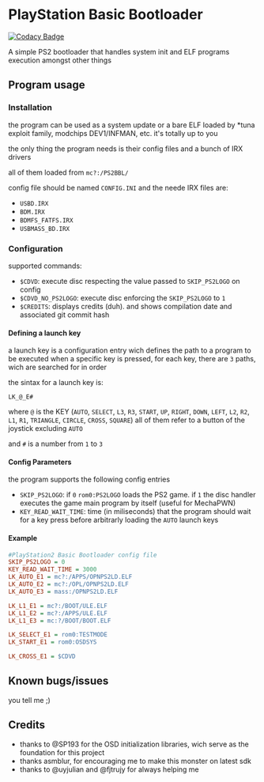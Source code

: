 # PlayStation Basic Bootloader

[![Codacy Badge](https://app.codacy.com/project/badge/Grade/4ea4628e3d444807bf5df8430a327c5b)](https://www.codacy.com/gh/israpps/PlayStation2-Basic-BootLoader/dashboard?utm_source=github.com&amp;utm_medium=referral&amp;utm_content=israpps/PlayStation2-Basic-BootLoader&amp;utm_campaign=Badge_Grade)

A simple PS2 bootloader that handles system init and ELF programs execution amongst other things

## Program usage

### Installation

the program can be used as a system update or a bare ELF loaded by *tuna exploit family, modchips DEV1/INFMAN, etc.
it's totally up to you

the only thing the program needs is their config files and a bunch of IRX drivers

all of them loaded from `mc?:/PS2BBL/` 

config file should be named `CONFIG.INI` and the neede IRX files are:

- `USBD.IRX`
- `BDM.IRX`
- `BDMFS_FATFS.IRX`
- `USBMASS_BD.IRX`

### Configuration

supported commands:
- `$CDVD`: execute disc respecting the value passed to `SKIP_PS2LOGO` on config
- `$CDVD_NO_PS2LOGO`: execute disc enforcing the `SKIP_PS2LOGO` to `1`
- `$CREDITS`: displays credits (duh). and shows compilation date and associated git commit hash

#### Defining a launch key
a launch key is a configuration entry wich defines the path to a program to be executed when a specific key is pressed, for each key, there are `3` paths, wich are searched for in order

the sintax for a launch key is:
```
LK_@_E#
```

where `@` is the KEY (`AUTO`, `SELECT`, `L3`, `R3`, `START`, `UP`, `RIGHT`, `DOWN`, `LEFT`, `L2`, `R2`, `L1`, `R1`, `TRIANGLE`, `CIRCLE`, `CROSS`, `SQUARE`) all of them refer to a button of the joystick excluding `AUTO`

and `#` is a number from `1` to `3`

#### Config Parameters
the program supports the following config entries

- `SKIP_PS2LOGO`: if `0` `rom0:PS2LOGO` loads the PS2 game. if `1` the disc handler executes the game main program by itself (useful for MechaPWN)
- `KEY_READ_WAIT_TIME`: time (in miliseconds) that the program should wait for a key press before arbitrarly loading the `AUTO` launch keys

#### Example

```ini
#PlayStation2 Basic Bootloader config file
SKIP_PS2LOGO = 0
KEY_READ_WAIT_TIME = 3000
LK_AUTO_E1 = mc?:/APPS/OPNPS2LD.ELF
LK_AUTO_E2 = mc?:/OPL/OPNPS2LD.ELF
LK_AUTO_E3 = mass:/OPNPS2LD.ELF

LK_L1_E1 = mc?:/BOOT/ULE.ELF
LK_L1_E2 = mc?:/APPS/ULE.ELF
LK_L1_E3 = mc:?/BOOT/BOOT.ELF

LK_SELECT_E1 = rom0:TESTMODE
LK_START_E1 = rom0:OSDSYS

LK_CROSS_E1 = $CDVD
```
## Known bugs/issues

you tell me ;)

## Credits

- thanks to @SP193 for the OSD initialization libraries, wich serve as the foundation for this project
- thanks asmblur, for encouraging me to make this monster on latest sdk
- thanks to @uyjulian and @fjtrujy for always helping me
